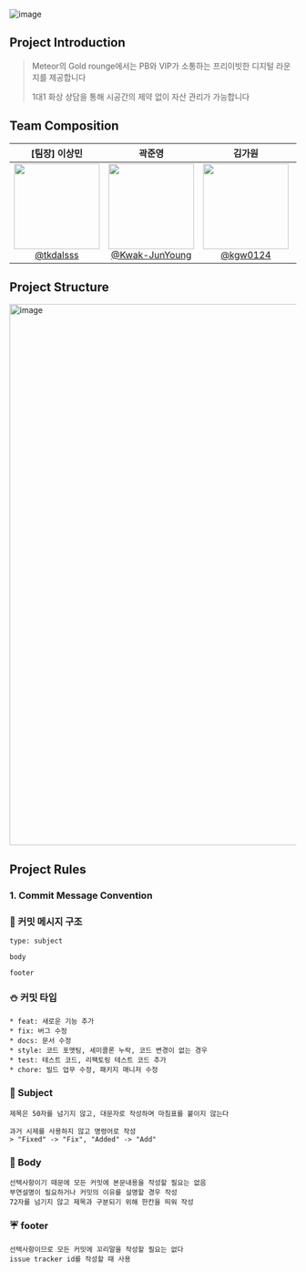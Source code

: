 ![image](https://github.com/Meteor-hanaro/.github/assets/22533668/5d2c4452-b51d-441c-937d-439616bed355)

## Project Introduction
> Meteor의 Gold rounge에서는 PB와 VIP가 소통하는 프리이빗한 디지털 라운지를 제공합니다
> 
> 1대1 화상 상담을 통해 시공간의 제약 없이 자산 관리가 가능합니다

## Team Composition
<div align="center">

| **[팀장] 이상민** | **곽준영** | **김가원** | **김주혜** | **김하영** | **신지연** |
| :------: | :------: | :------: | :------: | :------: | :------: |
| [<img src="https://avatars.githubusercontent.com/tkdalsss" height=150 width=150> <br/> @tkdalsss](https://github.com/tkdalsss) | [<img src="https://avatars.githubusercontent.com/Kwak-JunYoung" height=150 width=150> <br/> @Kwak-JunYoung](https://github.com/Kwak-JunYoung) | [<img src="https://avatars.githubusercontent.com/kgw0124" height=150 width=150> <br/> @kgw0124](https://github.com/kgw0124) | [<img src="https://avatars.githubusercontent.com/juhyemi" height=150 width=150> <br/> @juhyemi](https://github.com/juhyemi) | [<img src="https://avatars.githubusercontent.com/yhkkkkxx" height=150 width=150> <br/> @yhkkkkxx](https://github.com/yhkkkkxx) | [<img src="https://avatars.githubusercontent.com/jiyeoon00" height=150 width=150> <br/> @jiyeoon00](https://github.com/jiyeoon00) |

</div>

## Project Structure
<img width="949" alt="image" src="https://github.com/Meteor-hanaro/.github/assets/22533668/07dd6557-2d89-4589-a8c6-7a091e508c71">

## Project Rules
### 1. Commit Message Convention
### :tiger: 커밋 메시지 구조
```
type: subject

body

footer
```
### :snowman: 커밋 타입
```
* feat: 새로운 기능 추가
* fix: 버그 수정
* docs: 문서 수정
* style: 코드 포맷팅, 세미콜론 누락, 코드 변경이 없는 경우
* test: 테스트 코드, 리팩토링 테스트 코드 추가
* chore: 빌드 업무 수정, 패키지 매니저 수정
```
### :frog: Subject
```
제목은 50자를 넘기지 않고, 대문자로 작성하며 마침표를 붙이지 않는다

과거 시제를 사용하지 않고 명령어로 작성
> "Fixed" -> "Fix", "Added" -> "Add"
```
### :panda_face: Body
```
선택사항이기 때문에 모든 커밋에 본문내용을 작성할 필요는 없음
부연설명이 필요하거나 커밋의 이유를 설명할 경우 작성
72자를 넘기지 않고 제목과 구분되기 위해 한칸을 띄워 작성
```
### :umbrella: footer
```
선택사항이므로 모든 커밋에 꼬리말을 작성할 필요는 없다
issue tracker id를 작성할 때 사용
```
